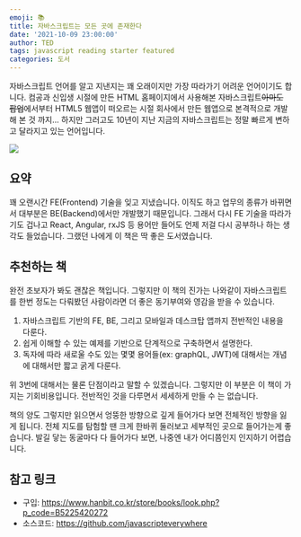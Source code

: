```yaml
---
emoji: 📚
title: 자바스크립트는 모든 곳에 존재한다
date: '2021-10-09 23:00:00'
author: TED
tags: javascript reading starter featured
categories: 도서
---
```


자바스크립트 언어를 알고 지낸지는 꽤 오래이지만 가장 따라가기 어려운 언어이기도 합니다. 
컴공과 신입생 시절에 만든 HTML 홈페이지에서 사용해본 자바스크립트~~아마도 팝업~~에서부터 HTML5 웹앱이 떠오르는 시절 회사에서 만든 웹앱으로 본격적으로 개발해 본 것 까지... 
하지만 그러고도 10년이 지난 지금의 자바스크립트는 정말 빠르게 변하고 달라지고 있는 언어입니다.

![](https://www.hanbit.co.kr/data/books/B5225420272_l.jpg)

## 요약

꽤 오랜시간 FE(Frontend) 기술을 잊고 지냈습니다. 
이직도 하고 업무의 종류가 바뀌면서 대부분은 BE(Backend)에서만 개발했기 때문입니다. 
그래서 다시 FE 기술을 따라가기도 겁나고 React, Angular, rxJS 등 용어만 들어도 언제 저걸 다시 공부하나 하는 생각도 들었습니다. 
그랬던 나에게 이 책은 딱 좋은 도서였습니다.

## 추천하는 책

완전 초보자가 봐도 괜찮은 책입니다. 
그렇지만 이 책의 진가는 나와같이 자바스크립트를 한번 정도는 다뤄봤던 사람이라면 더 좋은 동기부여와 영감을 받을 수 있습니다.

1. 자바스크립트 기반의 FE, BE, 그리고 모바일과 데스크탑 앱까지 전반적인 내용을 다룬다.
1. 쉽게 이해할 수 있는 예제를 기반으로 단계적으로 구축하면서 설명한다.
1. 독자에 따라 새로울 수도 있는 몇몇 용어들(ex: graphQL, JWT)에 대해서는 개념에 대해서만 짧고 굵게 다룬다.

위 3번에 대해서는 물론 단점이라고 말할 수 있겠습니다. 
그렇지만 이 부분은 이 책이 가지는 기회비용입니다. 전반적인 것을 다루면서 세세하게 만들 수 는 없습니다. 

책의 양도 그렇지만 읽으면서 엉뚱한 방향으로 깊게 들어가다 보면 전체적인 방향을 잃게 됩니다. 
전체 지도를 탐험할 땐 크게 한바퀴 둘러보고 세부적인 곳으로 들어가는게 좋습니다. 
발길 닿는 동굴마다 다 들어가다 보면, 나중엔 내가 어디쯤인지 인지하기 어렵습니다.

## 참고 링크
- 구입: <https://www.hanbit.co.kr/store/books/look.php?p_code=B5225420272>
- 소스코드: <https://github.com/javascripteverywhere>
